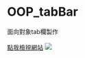 # OOP_tabBar
面向對象tab欄製作
<br></br>
<a href=https://bahigabu.github.io/OOP_tabBar/>點我檢視網站</a>
![](https://i.imgur.com/3QWmDGP.gif)
